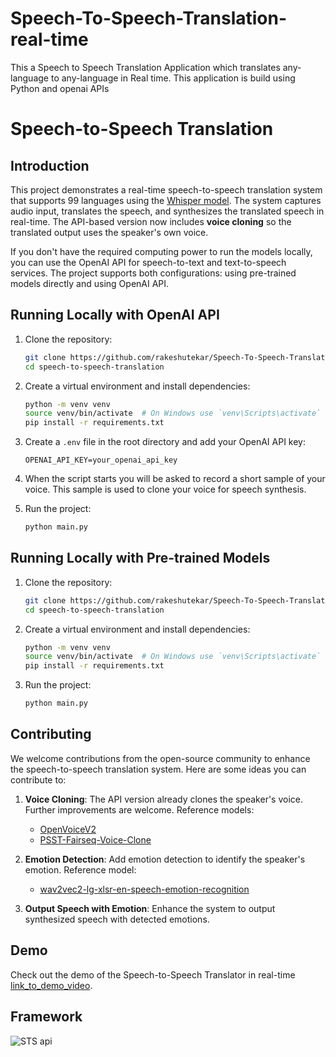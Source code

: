 # Speech-To-Speech-Translation-real-time
This a Speech to Speech Translation Application which translates any-language to any-language in Real time. This application is build using Python and openai APIs
# Speech-to-Speech Translation

## Introduction

This project demonstrates a real-time speech-to-speech translation system that supports 99 languages using the [Whisper model](https://huggingface.co/openai/whisper-large-v3). The system captures audio input, translates the speech, and synthesizes the translated speech in real-time. The API-based version now includes **voice cloning** so the translated output uses the speaker's own voice.

If you don't have the required computing power to run the models locally, you can use the OpenAI API for speech-to-text and text-to-speech services. The project supports both configurations: using pre-trained models directly and using OpenAI API.

## Running Locally with OpenAI API

1. Clone the repository:
    ```sh
    git clone https://github.com/rakeshutekar/Speech-To-Speech-Translation-real-time-.git
    cd speech-to-speech-translation
    ```

2. Create a virtual environment and install dependencies:
    ```sh
    python -m venv venv
    source venv/bin/activate  # On Windows use `venv\Scripts\activate`
    pip install -r requirements.txt
    ```

3. Create a `.env` file in the root directory and add your OpenAI API key:
    ```
    OPENAI_API_KEY=your_openai_api_key
    ```

4. When the script starts you will be asked to record a short sample of your
   voice. This sample is used to clone your voice for speech synthesis.

5. Run the project:
    ```sh
    python main.py
    ```

## Running Locally with Pre-trained Models

1. Clone the repository:
    ```sh
    git clone https://github.com/rakeshutekar/Speech-To-Speech-Translation-real-time-.git
    cd speech-to-speech-translation
    ```

2. Create a virtual environment and install dependencies:
    ```sh
    python -m venv venv
    source venv/bin/activate  # On Windows use `venv\Scripts\activate`
    pip install -r requirements.txt
    ```

3. Run the project:
    ```sh
    python main.py
    ```

## Contributing

We welcome contributions from the open-source community to enhance the speech-to-speech translation system. Here are some ideas you can contribute to:

1. **Voice Cloning**: The API version already clones the speaker's voice. Further improvements are welcome. Reference models:
    - [OpenVoiceV2](https://huggingface.co/myshell-ai/OpenVoiceV2)
    - [PSST-Fairseq-Voice-Clone](https://huggingface.co/birgermoell/psst-fairseq-voice-clone)

2. **Emotion Detection**: Add emotion detection to identify the speaker's emotion. Reference model:
    - [wav2vec2-lg-xlsr-en-speech-emotion-recognition](https://huggingface.co/ehcalabres/wav2vec2-lg-xlsr-en-speech-emotion-recognition)

3. **Output Speech with Emotion**: Enhance the system to output synthesized speech with detected emotions.

## Demo

Check out the demo of the Speech-to-Speech Translator in real-time [link_to_demo_video](https://www.youtube.com/watch?v=dGcVsK-LN8A&feature=youtu.be).

## Framework
![STS api](https://github.com/rakeshutekar/Speech-To-Speech-Translation-real-time-/assets/48244158/0b8f75c1-170f-4758-84af-89b1eb9d6d02)

